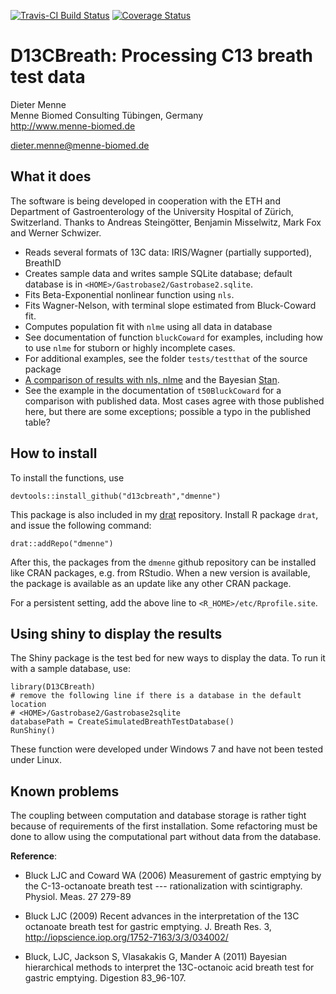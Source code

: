 [![Travis-CI Build Status](https://travis-ci.org/dmenne/d13cbreath.svg?branch=master)](https://travis-ci.org/dmenne/d13cbreath)
[![Coverage Status](https://coveralls.io/repos/github/dmenne/d13cbreath/badge.svg?branch=master)](https://coveralls.io/github/dmenne/d13cbreath?branch=master)

D13CBreath: Processing C13 breath test data
===========================================

Dieter Menne   
Menne Biomed Consulting Tübingen, Germany    
http://www.menne-biomed.de   

dieter.menne@menne-biomed.de 


## What it does
The software is being developed in cooperation with the ETH and Department of Gastroenterology of the University Hospital of Zürich, Switzerland. Thanks to Andreas Steingötter, Benjamin Misselwitz, Mark Fox and Werner Schwizer.

* Reads several formats of 13C data: IRIS/Wagner (partially supported), BreathID
* Creates sample data and writes sample SQLite database; default database is in `<HOME>/Gastrobase2/Gastrobase2.sqlite`.
* Fits Beta-Exponential nonlinear function using `nls`.
* Fits Wagner-Nelson, with terminal slope estimated from Bluck-Coward fit.
* Computes population fit with `nlme` using all data in database
* See documentation of function `bluckCoward` for examples, including how to use
  `nlme` for stuborn or highly incomplete cases.
* For additional examples, see the folder `tests/testthat` of the source package
* [A comparison of results with nls, nlme](http://dmenne.github.io/d13cbreath) and the Bayesian [Stan](http://www.mc-stan.org).
* See the example in the documentation of `t50BluckCoward` for a comparison with published data. Most cases agree with those published here, but there are some exceptions; possible a typo in the published table?

## How to install
To install the functions, use
```
devtools::install_github("d13cbreath","dmenne")
```

This package is also included in my [drat](https://github.com/eddelbuettel/drat) repository. Install R package `drat`, and issue the following command:

`drat::addRepo("dmenne")`

After this, the packages from the `dmenne` github repository can be installed like CRAN packages, e.g. from RStudio. When a new version is available, the package is available as an update like any other CRAN package.

For a persistent setting, add the above line to `<R_HOME>/etc/Rprofile.site`.

## Using shiny to display the results

The Shiny package is the test bed for new ways to display the data. To run
it with a sample database, use:

```
library(D13CBreath)
# remove the following line if there is a database in the default location
# <HOME>/Gastrobase2/Gastrobase2sqlite
databasePath = CreateSimulatedBreathTestDatabase()
RunShiny()
```

These function were developed under Windows 7 and have not been tested under Linux.

## Known problems
The coupling between computation and database storage is rather tight because of requirements of the first installation. Some refactoring must be done to allow using the computational part without data from the database.


__Reference__: 

* Bluck LJC and Coward WA (2006) Measurement of gastric emptying by the C-13-octanoate breath test --- rationalization with scintigraphy. Physiol. Meas. 27 279-89

* Bluck LJC (2009) Recent advances in the interpretation of the 13C octanoate breath test for gastric emptying. J. Breath Res. 3, http://iopscience.iop.org/1752-7163/3/3/034002/

* Bluck, LJC, Jackson S, Vlasakakis G, Mander A (2011) Bayesian hierarchical methods to interpret  the 13C-octanoic acid breath  test for gastric emptying. Digestion 83_96-107.

